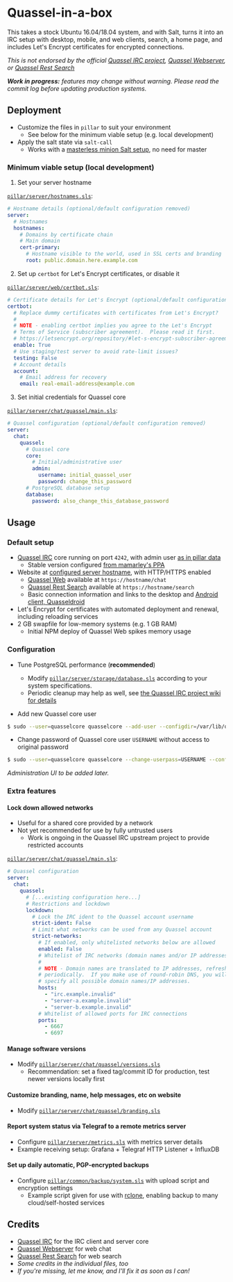 Quassel-in-a-box
===============

This takes a stock Ubuntu 16.04/18.04 system, and with Salt, turns it into an IRC setup with desktop, mobile, and web clients, search, a home page, and includes Let's Encrypt certificates for encrypted connections.

*This is not endorsed by the official [Quassel IRC project][web-quassel], [Quassel Webserver][web-quassel-web], or [Quassel Rest Search][web-quassel-rest-search]*

***Work in progress:** features may change without warning.  Please read the commit log before updating production systems.*

## Deployment

* Customize the files in ```pillar``` to suit your environment
  * See below for the minimum viable setup (e.g. local development)
* Apply the salt state via ```salt-call```
  * Works with a [masterless minion Salt setup](https://docs.saltstack.com/en/latest/topics/tutorials/quickstart.html ), no need for master

### Minimum viable setup (local development)

1. Set your server hostname

[`pillar/server/hostnames.sls`](pillar/server/hostnames.sls):
```yaml
# Hostname details (optional/default configuration removed)
server:
  # Hostnames
  hostnames:
    # Domains by certificate chain
    # Main domain
    cert-primary:
      # Hostname visible to the world, used in SSL certs and branding
      root: public.domain.here.example.com
```

2. Set up `certbot` for Let's Encrypt certificates, or disable it

[`pillar/server/web/certbot.sls`](pillar/server/web/certbot.sls):
```yaml
# Certificate details for Let's Encrypt (optional/default configuration removed)
certbot:
  # Replace dummy certificates with certificates from Let's Encrypt?
  #
  # NOTE - enabling certbot implies you agree to the Let's Encrypt
  # Terms of Service (subscriber agreement).  Please read it first.
  # https://letsencrypt.org/repository/#let-s-encrypt-subscriber-agreement
  enable: True
  # Use staging/test server to avoid rate-limit issues?
  testing: False
  # Account details
  account:
    # Email address for recovery
    email: real-email-address@example.com
```

3. Set initial credentials for Quassel core

[`pillar/server/chat/quassel/main.sls`](pillar/server/chat/quassel/main.sls):
```yaml
# Quassel configuration (optional/default configuration removed)
server:
  chat:
    quassel:
      # Quassel core
      core:
        # Initial/administrative user
        admin:
          username: initial_quassel_user
          password: change_this_password
      # PostgreSQL database setup
      database:
        password: also_change_this_database_password
```

## Usage

### Default setup

* [Quassel IRC][web-quassel] core running on port `4242`, with admin user [as in pillar data](pillar/server/chat/quassel/main.sls)
  * Stable version configured [from mamarley's PPA](https://launchpad.net/~mamarley/+archive/ubuntu/quassel)
* Website at [configured server hostname](pillar/server/hostnames.sls), with HTTP/HTTPS enabled
  * [Quassel Web][web-quassel-web] available at `https://hostname/chat`
  * [Quassel Rest Search][web-quassel-rest-search] available at `https://hostname/search`
  * Basic connection information and links to the desktop and [Android client, Quasseldroid](https://quasseldroid.info)
* Let's Encrypt for certificates with automated deployment and renewal, including reloading services
* 2 GB swapfile for low-memory systems (e.g. 1 GB RAM)
  * Initial NPM deploy of Quassel Web spikes memory usage

### Configuration

* Tune PostgreSQL performance (**recommended**)
  * Modify [`pillar/server/storage/database.sls`](pillar/server/storage/database.sls) according to your system specifications.
  * Periodic cleanup may help as well, see [the Quassel IRC project wiki for details](https://bugs.quassel-irc.org/projects/1/wiki/PostgreSQL#PostgreSQL-performance-and-maintenance )

* Add new Quassel core user
```bash
$ sudo --user=quasselcore quasselcore --add-user --configdir=/var/lib/quassel
```

* Change password of Quassel core user `USERNAME` without access to original password
```bash
$ sudo --user=quasselcore quasselcore --change-userpass=USERNAME --configdir=/var/lib/quassel
```
*Administration UI to be added later.*

### Extra features

#### Lock down allowed networks
* Useful for a shared core provided by a network
* Not yet recommended for use by fully untrusted users
  * Work is ongoing in the Quassel IRC upstream project to provide restricted accounts

[`pillar/server/chat/quassel/main.sls`](pillar/server/chat/quassel/main.sls):
```yaml
# Quassel configuration
server:
  chat:
    quassel:
      # [...existing configuration here...]
      # Restrictions and lockdown
      lockdown:
        # Lock the IRC ident to the Quassel account username
        strict-ident: False
        # Limit what networks can be used from any Quassel account
        strict-networks:
          # If enabled, only whitelisted networks below are allowed
          enabled: False
          # Whitelist of IRC networks (domain names and/or IP addresses)
          #
          # NOTE - Domain names are translated to IP addresses, refreshed
          # periodically.  If you make use of round-robin DNS, you will need to
          # specify all possible domain names/IP addresses.
          hosts:
            - "irc.example.invalid"
            - "server-a.example.invalid"
            - "server-b.example.invalid"
          # Whitelist of allowed ports for IRC connections
          ports:
            - 6667
            - 6697
```

#### Manage software versions
* Modify [`pillar/server/chat/quassel/versions.sls`](pillar/server/chat/quassel/versions.sls)
  * Recommendation: set a fixed tag/commit ID for production, test newer versions locally first

#### Customize branding, name, help messages, etc on website
* Modify [`pillar/server/chat/quassel/branding.sls`](pillar/server/chat/quassel/branding.sls)

#### Report system status via Telegraf to a remote metrics server
* Configure [`pillar/server/metrics.sls`](pillar/server/metrics.sls) with metrics server details
* Example receiving setup: Grafana + Telegraf HTTP Listener + InfluxDB

#### Set up daily automatic, PGP-encrypted backups
* Configure [`pillar/common/backup/system.sls`](pillar/common/backup/system.sls) with upload script and encryption settings
  * Example script given for use with [rclone](https://rclone.org/), enabling backup to many cloud/self-hosted services

## Credits

* [Quassel IRC][web-quassel] for the IRC client and server core
* [Quassel Webserver][web-quassel-web] for web chat
* [Quassel Rest Search][web-quassel-rest-search] for web search
* *Some credits in the individual files, too*
* *If you're missing, let me know, and I'll fix it as soon as I can!*

[web-quassel]: https://github.com/quassel/quassel
[web-quassel-rest-search]: https://github.com/justjanne/quassel-rest-search/
[web-quassel-web]: https://github.com/magne4000/quassel-webserver
